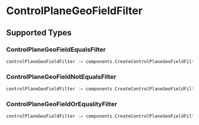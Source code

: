 # ControlPlaneGeoFieldFilter


## Supported Types

### ControlPlaneGeoFieldEqualsFilter

```go
controlPlaneGeoFieldFilter := components.CreateControlPlaneGeoFieldFilterControlPlaneGeoFieldEqualsFilter(components.ControlPlaneGeoFieldEqualsFilter{/* values here */})
```

### ControlPlaneGeoFieldNotEqualsFilter

```go
controlPlaneGeoFieldFilter := components.CreateControlPlaneGeoFieldFilterControlPlaneGeoFieldNotEqualsFilter(components.ControlPlaneGeoFieldNotEqualsFilter{/* values here */})
```

### ControlPlaneGeoFieldOrEqualityFilter

```go
controlPlaneGeoFieldFilter := components.CreateControlPlaneGeoFieldFilterControlPlaneGeoFieldOrEqualityFilter(components.ControlPlaneGeoFieldOrEqualityFilter{/* values here */})
```

